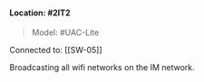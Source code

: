 #### Location: #2IT2 
>Model: #UAC-Lite

Connected to: [[SW-05]]

Broadcasting all wifi networks on the IM network.
